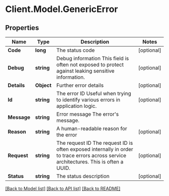 # Client.Model.GenericError

## Properties

Name | Type | Description | Notes
------------ | ------------- | ------------- | -------------
**Code** | **long** | The status code | [optional] 
**Debug** | **string** | Debug information  This field is often not exposed to protect against leaking sensitive information. | [optional] 
**Details** | **Object** | Further error details | [optional] 
**Id** | **string** | The error ID  Useful when trying to identify various errors in application logic. | [optional] 
**Message** | **string** | Error message  The error&#39;s message. | 
**Reason** | **string** | A human-readable reason for the error | [optional] 
**Request** | **string** | The request ID  The request ID is often exposed internally in order to trace errors across service architectures. This is often a UUID. | [optional] 
**Status** | **string** | The status description | [optional] 

[[Back to Model list]](../README.md#documentation-for-models) [[Back to API list]](../README.md#documentation-for-api-endpoints) [[Back to README]](../README.md)

